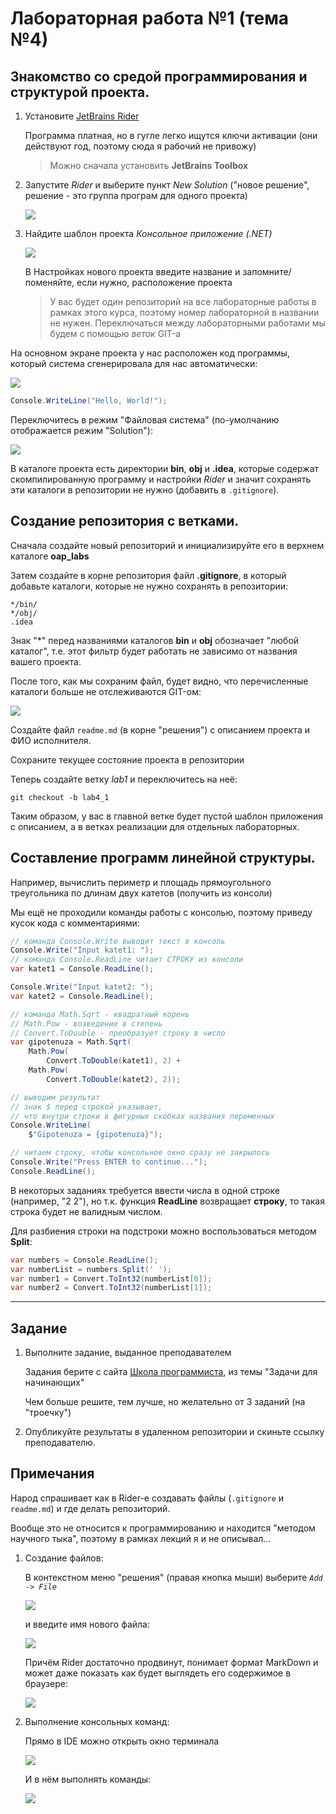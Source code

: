 # Лабораторная работа №1 (тема №4)

## Знакомство со средой программирования и структурой проекта. 

1. Установите [JetBrains Rider](https://www.jetbrains.com/ru-ru/rider/)

    Программа платная, но в гугле легко ищутся ключи активации (они действуют год, поэтому сюда я рабочий не привожу)

    > Можно сначала установить **JetBrains Toolbox**

1. Запустите *Rider* и выберите пункт *New Solution* ("новое решение", решение - это группа програм для одного проекта)

    ![](../img/rider02.png)

1. Найдите шаблон проекта *Консольное приложение (.NET)*

    ![](../img/rider03.png)

    В Настройках нового проекта введите название и запомните/поменяйте, если нужно, расположение проекта

    >У вас будет один репозиторий на все лабораторные работы в рамках этого курса, поэтому номер лабораторной в названии не нужен. Переключаться между лабораторными работами мы будем с помощью *веток* GIT-а

На основном экране проекта у нас расположен код программы, который система сгенерировала для нас автоматически:

![](../img/rider01.png)

```cs
Console.WriteLine("Hello, World!");
```

Переключитесь в режим "Файловая система" (по-умолчанию отображается режим "Solution"):

![](../img/rider04.png)

В каталоге проекта есть директории **bin**, **obj** и **.idea**, которые содержат скомпилированную программу и настройки *Rider* и значит сохранять эти каталоги в репозитории не нужно (добавить в `.gitignore`).

## Создание репозитория с ветками. 

Сначала создайте новый репозиторий и инициализируйте его в верхнем каталоге **oap_labs**

Затем создайте в корне репозитория файл **.gitignore**, в который добавьте каталоги, которые не нужно сохранять в репозитории:

```
*/bin/
*/obj/
.idea
```

Знак "*" перед названиями каталогов **bin** и **obj** обозначает "любой каталог", т.е. этот фильтр будет работать не зависимо от названия вашего проекта.

После того, как мы сохраним файл, будет видно, что перечисленные каталоги больше не отслеживаются GIT-ом:

![](../img/04017.png)

Создайте файл `readme.md` (в корне "решения") с описанием проекта и ФИО исполнителя.

Сохраните текущее состояние проекта в репозитории

Теперь создайте ветку *lab1* и переключитесь на неё:

```
git checkout -b lab4_1
```

Таким образом, у вас в главной ветке будет пустой шаблон приложения с описанием, а в ветках реализации для отдельных лабораторных.

## Составление программ линейной структуры.

Например, вычислить периметр и площадь прямоугольного треугольника по длинам двух катетов (получить из консоли)

Мы ещё не проходили команды работы с консолью, поэтому приведу кусок кода с комментариями:

```cs
// команда Console.Write выводит текст в консоль
Console.Write("Input katet1: ");
// команда Console.ReadLine читает СТРОКУ из консоли
var katet1 = Console.ReadLine();

Console.Write("Input katet2: ");
var katet2 = Console.ReadLine();

// команда Math.Sqrt - квадратный корень
// Math.Pow - возведение в степень
// Convert.ToDouble - преобразует строку в число
var gipotenuza = Math.Sqrt(
    Math.Pow(
        Convert.ToDouble(katet1), 2) + 
    Math.Pow(
        Convert.ToDouble(katet2), 2));

// выводим результат
// знак $ перед строкой указывает, 
// что внутри строки в фигурных скобках названия переменных
Console.WriteLine(
    $"Gipotenuza = {gipotenuza}");

// читаем строку, чтобы консольное окно сразу не закрылось
Console.Write("Press ENTER to continue...");
Console.ReadLine();
```

В некоторых заданиях требуется ввести числа в одной строке (например, "2 2"), но т.к. функция **ReadLine** возвращает **строку**, то такая строка будет не валидным числом.

Для разбиения строки на подстроки можно воспользоваться методом **Split**:

```cs
var numbers = Console.ReadLine();
var numberList = numbers.Split(' ');
var number1 = Convert.ToInt32(numberList[0]);
var number2 = Convert.ToInt32(numberList[1]);
```

---

## Задание

1. Выполните задание, выданное преподавателем

    Задания берите с сайта [Школа программиста](https://acmp.ru/index.asp?main=tasks), из темы "Задачи для начинающих" 

    Чем больше решите, тем лучше, но желательно от 3 заданий (на "троечку")

1. Опубликуйте результаты в удаленном репозитории и скиньте ссылку преподавателю.

## Примечания

Народ спрашивает как в Rider-е создавать файлы (`.gitignore` и `readme.md`) и где делать репозиторий.

Вообще это не относится к программированию и находится "методом научного тыка", поэтому в рамках лекций я и не описывал...

1. Создание файлов:

    В контекстном меню "решения" (правая кнопка мыши) выберите *`Add -> File`*

    ![](../img/rider026.png)

    и введите имя нового файла:

    ![](../img/rider08.png)

    Причём Rider достаточно продвинут, понимает формат MarkDown и может даже показать как будет выглядеть его содержимое в браузере:

    ![](../img/rider09.png)

1. Выполнение консольных команд:

    Прямо в IDE можно открыть окно терминала

    ![](../img/rider10.png)

    И в нём выполнять команды:

    ![](../img/rider11.png)

